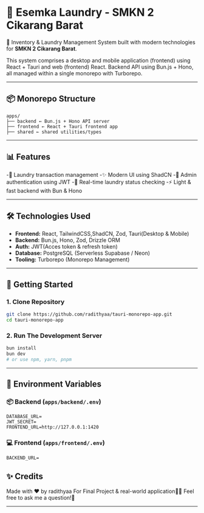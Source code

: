 # 🧺 Esemka Laundry - SMKN 2 Cikarang Barat

🚀 Inventory & Laundry Management System built with modern technologies for **SMKN 2 Cikarang Barat**.

This system comprises a desktop and mobile application (frontend) using React + Tauri and web (frontend) React. Backend API using Bun.js + Hono, all managed within a single monorepo with Turborepo.

---

## 📦 Monorepo Structure

```
apps/
├── backend ← Bun.js + Hono API server
├── frontend ← React + Tauri frontend app
├── shared ← shared utilities/types
```

---

## 📊 Features

-🧾 Laundry transaction management
-✨ Modern UI using ShadCN 
-👥 Admin authentication using JWT
-🧺 Real-time laundry status checking
-⚡ Light & fast backend with Bun & Hono

---

## 🛠️  Technologies Used

- **Frontend:** React, TailwindCSS,ShadCN, Zod, Tauri(Desktop & Mobile)
- **Backend:** Bun.js, Hono, Zod, Drizzle ORM
- **Auth:** JWT(Acces token & refresh token)
- **Database:** PostgreSQL (Serverless Supabase / Neon)
- **Tooling:** Turborepo (Monorepo Management)

---

## 🚀 Getting Started

### 1. Clone Repository

```bash
git clone https://github.com/radithyaa/tauri-monorepo-app.git
cd tauri-monorepo-app
```

### 2. Run The Development Server

```bash
bun install
bun dev
# or use npm, yarn, pnpm
```

---

## 📁 Environment Variables

### 📦 Backend (`apps/backend/.env`)
```env
DATABASE_URL=
JWT_SECRET=
FRONTEND_URL=http://127.0.0.1:1420
```

### 💻 Frontend (`apps/frontend/.env`)
```env
BACKEND_URL=
```

## ✨ Credits

Made with ❤️ by radithyaa
For Final Project & real-world application👨‍💻
Feel free to ask me a question!🤝

---
